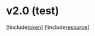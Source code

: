 v2.0 (test)
=====
[!include[token](../include/token.md)]
[!include[resource](../include/redis_error.png)]
